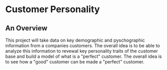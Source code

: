 # Customer Personality 
## An Overview 
  This project will take data on key demographic and pyschographic information from a companies customers.  The overall idea is to be able to analyze this information to revewal key personality traits of the customer base and build a model of what is a "perfect" customer.  The overall idea is to see how a "good" customer can be made a "perfect" customer. 

